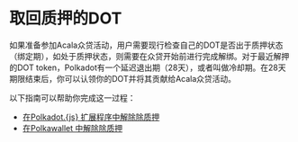 # 取回质押的DOT

如果准备参加Acala众贷活动，用户需要现行检查自己的DOT是否出于质押状态（绑定期），如处于质押状态，则需要在众贷开始前进行完成解绑。对于最近解押的DOT token，Polkadot有一个延迟退出期（28天），或者叫做冷却期。在28天期限结束后，你可以认领你的DOT并将其贡献给Acala众贷活动。&#x20;

以下指南可以帮助你完成这一过程：

* [在Polkadot.{js} 扩展程序中解除除质押](zai-polkadot.js-kuo-zhan-cheng-xu-shang-jie-ya-ni-de-dot.md)
* [在Polkawallet 中解除除质押](zai-polkawallet-shang-jie-ya-ni-de-dot.md)
